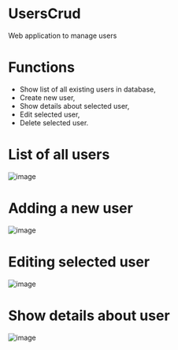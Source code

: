 # UsersCrud
Web application to manage users

# Functions
- Show list of all existing users in database,
- Create new user,
- Show details about selected user,
- Edit selected user,
- Delete selected user.

# List of all users
![image](https://user-images.githubusercontent.com/26244379/217936972-0f4f4dd5-a189-44de-9bf5-b43a3374d9ec.png)

# Adding a new user
![image](https://user-images.githubusercontent.com/26244379/217931004-5d849694-58b2-4400-8b6f-b6fdfc2d8bf4.png)

# Editing selected user
![image](https://user-images.githubusercontent.com/26244379/217931604-e95da944-caee-4dbe-a9e0-66b1041b0d10.png)

# Show details about user
![image](https://user-images.githubusercontent.com/26244379/217931913-831f0965-a2a6-44c1-bcdd-dea62b7e65fb.png)
